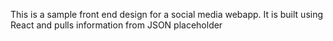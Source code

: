 
This is a sample front end design for a social media webapp. It is built using React and pulls information from JSON placeholder
